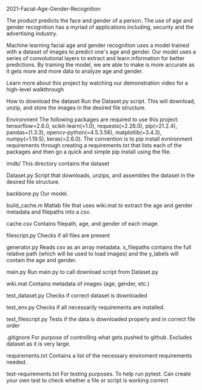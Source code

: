 2021-Facial-Age-Gender-Recognition

The product predicts the face and gender of a person.
The use of age and gender recognition has a myriad of
applications including, security and the advertising industry.

Machine learning facial age and gender recognition uses a model
trained with a dataset of images to predict one's age and gender.
Our model uses a series of convolutional layers to extract and learn
information for better predictions. By training the model, we are
able to make is more accurate as it gets more and more data to
analyze age and gender. 

Learn more about this project by watching our demonstration video
for a high-level walkthrough 

How to download the dataset
  Run the Dataset.py script. This will download, unzip, and
  store the images in the desired file structure.

Environment
  The following packages are required to use this project: 
  tensorflow=2.6.0, scikit-learn(=1.0), requests(=2.26.0),
  pip(=21.2.4), pandas=(1.3.3), opencv-python(=4.5.3.56),
  matplotlib(=3.4.3), numpy(=1.19.5), keras(=2.6.0).
  The convention is to pip install evnironment requirements through
  creating a requirements.txt that lists each of the packages and
  then go a quick and simple pip install using the file.

imdb/
  This directory contains the dataset

Dataset.py
  Script that downloads, unzips, and
  assembles the dataset in the desired file structure.

backbone.py
  Our model.

build_cache.m
  Matlab file that uses wiki.mat to extract the
  age and gender metadata and filepaths into a csv.

cache.csv
  Contains filepath, age, and gender of each image.

filescript.py
    Checks if all files are present

generator.py
  Reads csv as an array metadata. x_filepaths contains the
  full relative path (which will be used to load images) and
  the y_labels will contain the age and gender.

main.py
  Run main.py to call download script from Dataset.py

wiki.mat
  Contains metadata of images (age, gender, etc.)

test_dataset.py
  Checks if correct dataset is downloaded 

test_env.py
  Checks if all necessarily requirements are installed.

test_filescript.py
  Tests if the data is downloaded properly and in correct file
  order

.gitignore
  For purpose of controlling what gets pushed to github. Excludes
  dataset as it is very large.

requirements.txt
  Contains a list of the necessary enviroment requirements needed.

test-requirements.txt
  For testing purposes. To help run pytest. Can create your own
  test to check whether a file or script is working correct
